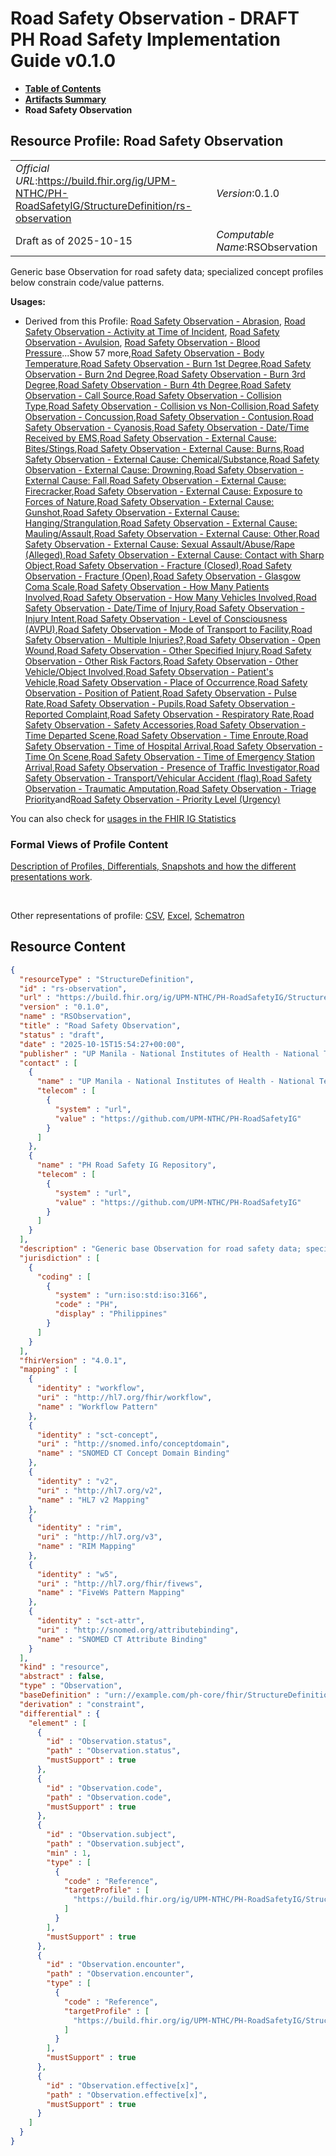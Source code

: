 # Road Safety Observation - DRAFT PH Road Safety Implementation Guide v0.1.0

* [**Table of Contents**](toc.md)
* [**Artifacts Summary**](artifacts.md)
* **Road Safety Observation**

## Resource Profile: Road Safety Observation 

| | |
| :--- | :--- |
| *Official URL*:https://build.fhir.org/ig/UPM-NTHC/PH-RoadSafetyIG/StructureDefinition/rs-observation | *Version*:0.1.0 |
| Draft as of 2025-10-15 | *Computable Name*:RSObservation |

 
Generic base Observation for road safety data; specialized concept profiles below constrain code/value patterns. 

**Usages:**

* Derived from this Profile: [Road Safety Observation - Abrasion](StructureDefinition-rs-observation-abrasion.md), [Road Safety Observation - Activity at Time of Incident](StructureDefinition-rs-observation-activity-at-incident.md), [Road Safety Observation - Avulsion](StructureDefinition-rs-observation-avulsion.md), [Road Safety Observation - Blood Pressure](StructureDefinition-rs-observation-blood-pressure.md)...Show 57 more,[Road Safety Observation - Body Temperature](StructureDefinition-rs-observation-body-temperature.md),[Road Safety Observation - Burn 1st Degree](StructureDefinition-rs-observation-burn-1st.md),[Road Safety Observation - Burn 2nd Degree](StructureDefinition-rs-observation-burn-2nd.md),[Road Safety Observation - Burn 3rd Degree](StructureDefinition-rs-observation-burn-3rd.md),[Road Safety Observation - Burn 4th Degree](StructureDefinition-rs-observation-burn-4th.md),[Road Safety Observation - Call Source](StructureDefinition-rs-observation-call-source.md),[Road Safety Observation - Collision Type](StructureDefinition-rs-observation-collision-type.md),[Road Safety Observation - Collision vs Non-Collision](StructureDefinition-rs-observation-collision-vs-noncollision.md),[Road Safety Observation - Concussion](StructureDefinition-rs-observation-concussion.md),[Road Safety Observation - Contusion](StructureDefinition-rs-observation-contusion.md),[Road Safety Observation - Cyanosis](StructureDefinition-rs-observation-cyanosis.md),[Road Safety Observation - Date/Time Received by EMS](StructureDefinition-rs-observation-date-received.md),[Road Safety Observation - External Cause: Bites/Stings](StructureDefinition-rs-observation-ec-bites-stings.md),[Road Safety Observation - External Cause: Burns](StructureDefinition-rs-observation-ec-burns.md),[Road Safety Observation - External Cause: Chemical/Substance](StructureDefinition-rs-observation-ec-chemical.md),[Road Safety Observation - External Cause: Drowning](StructureDefinition-rs-observation-ec-drowning.md),[Road Safety Observation - External Cause: Fall](StructureDefinition-rs-observation-ec-fall.md),[Road Safety Observation - External Cause: Firecracker](StructureDefinition-rs-observation-ec-firecracker.md),[Road Safety Observation - External Cause: Exposure to Forces of Nature](StructureDefinition-rs-observation-ec-forces-of-nature.md),[Road Safety Observation - External Cause: Gunshot](StructureDefinition-rs-observation-ec-gunshot.md),[Road Safety Observation - External Cause: Hanging/Strangulation](StructureDefinition-rs-observation-ec-hanging-strangulation.md),[Road Safety Observation - External Cause: Mauling/Assault](StructureDefinition-rs-observation-ec-mauling-assault.md),[Road Safety Observation - External Cause: Other](StructureDefinition-rs-observation-ec-other.md),[Road Safety Observation - External Cause: Sexual Assault/Abuse/Rape (Alleged)](StructureDefinition-rs-observation-ec-sexual-assault.md),[Road Safety Observation - External Cause: Contact with Sharp Object](StructureDefinition-rs-observation-ec-sharp-object.md),[Road Safety Observation - Fracture (Closed)](StructureDefinition-rs-observation-fracture-closed.md),[Road Safety Observation - Fracture (Open)](StructureDefinition-rs-observation-fracture-open.md),[Road Safety Observation - Glasgow Coma Scale](StructureDefinition-rs-observation-gcs.md),[Road Safety Observation - How Many Patients Involved](StructureDefinition-rs-observation-how-many-patients.md),[Road Safety Observation - How Many Vehicles Involved](StructureDefinition-rs-observation-how-many-vehicles.md),[Road Safety Observation - Date/Time of Injury](StructureDefinition-rs-observation-injury-datetime.md),[Road Safety Observation - Injury Intent](StructureDefinition-rs-observation-injury-intent.md),[Road Safety Observation - Level of Consciousness (AVPU)](StructureDefinition-rs-observation-level-of-consciousness.md),[Road Safety Observation - Mode of Transport to Facility](StructureDefinition-rs-observation-mode-of-transport.md),[Road Safety Observation - Multiple Injuries?](StructureDefinition-rs-observation-multiple-injuries.md),[Road Safety Observation - Open Wound](StructureDefinition-rs-observation-open-wound.md),[Road Safety Observation - Other Specified Injury](StructureDefinition-rs-observation-other-injury.md),[Road Safety Observation - Other Risk Factors](StructureDefinition-rs-observation-other-risk-factors.md),[Road Safety Observation - Other Vehicle/Object Involved](StructureDefinition-rs-observation-other-vehicle.md),[Road Safety Observation - Patient's Vehicle](StructureDefinition-rs-observation-patients-vehicle.md),[Road Safety Observation - Place of Occurrence](StructureDefinition-rs-observation-place-of-occurrence.md),[Road Safety Observation - Position of Patient](StructureDefinition-rs-observation-position-of-patient.md),[Road Safety Observation - Pulse Rate](StructureDefinition-rs-observation-pulse-rate.md),[Road Safety Observation - Pupils](StructureDefinition-rs-observation-pupils.md),[Road Safety Observation - Reported Complaint](StructureDefinition-rs-observation-reported-complaint.md),[Road Safety Observation - Respiratory Rate](StructureDefinition-rs-observation-respiratory-rate.md),[Road Safety Observation - Safety Accessories](StructureDefinition-rs-observation-safety-accessories.md),[Road Safety Observation - Time Departed Scene](StructureDefinition-rs-observation-time-departed.md),[Road Safety Observation - Time Enroute](StructureDefinition-rs-observation-time-enroute.md),[Road Safety Observation - Time of Hospital Arrival](StructureDefinition-rs-observation-time-hospital-arrival.md),[Road Safety Observation - Time On Scene](StructureDefinition-rs-observation-time-on-scene.md),[Road Safety Observation - Time of Emergency Station Arrival](StructureDefinition-rs-observation-time-station-arrival.md),[Road Safety Observation - Presence of Traffic Investigator](StructureDefinition-rs-observation-traffic-investigator.md),[Road Safety Observation - Transport/Vehicular Accident (flag)](StructureDefinition-rs-observation-transport-vehicular-flag.md),[Road Safety Observation - Traumatic Amputation](StructureDefinition-rs-observation-traumatic-amputation.md),[Road Safety Observation - Triage Priority](StructureDefinition-rs-observation-triage-priority.md)and[Road Safety Observation - Priority Level (Urgency)](StructureDefinition-rs-observation-urgency.md)

You can also check for [usages in the FHIR IG Statistics](https://packages2.fhir.org/xig/example.fhir.ph.roadsafety|current/StructureDefinition/rs-observation)

### Formal Views of Profile Content

 [Description of Profiles, Differentials, Snapshots and how the different presentations work](http://build.fhir.org/ig/FHIR/ig-guidance/readingIgs.html#structure-definitions). 

 

Other representations of profile: [CSV](StructureDefinition-rs-observation.csv), [Excel](StructureDefinition-rs-observation.xlsx), [Schematron](StructureDefinition-rs-observation.sch) 



## Resource Content

```json
{
  "resourceType" : "StructureDefinition",
  "id" : "rs-observation",
  "url" : "https://build.fhir.org/ig/UPM-NTHC/PH-RoadSafetyIG/StructureDefinition/rs-observation",
  "version" : "0.1.0",
  "name" : "RSObservation",
  "title" : "Road Safety Observation",
  "status" : "draft",
  "date" : "2025-10-15T15:54:27+00:00",
  "publisher" : "UP Manila - National Institutes of Health - National Telehealth Center",
  "contact" : [
    {
      "name" : "UP Manila - National Institutes of Health - National Telehealth Center",
      "telecom" : [
        {
          "system" : "url",
          "value" : "https://github.com/UPM-NTHC/PH-RoadSafetyIG"
        }
      ]
    },
    {
      "name" : "PH Road Safety IG Repository",
      "telecom" : [
        {
          "system" : "url",
          "value" : "https://github.com/UPM-NTHC/PH-RoadSafetyIG"
        }
      ]
    }
  ],
  "description" : "Generic base Observation for road safety data; specialized concept profiles below constrain code/value patterns.",
  "jurisdiction" : [
    {
      "coding" : [
        {
          "system" : "urn:iso:std:iso:3166",
          "code" : "PH",
          "display" : "Philippines"
        }
      ]
    }
  ],
  "fhirVersion" : "4.0.1",
  "mapping" : [
    {
      "identity" : "workflow",
      "uri" : "http://hl7.org/fhir/workflow",
      "name" : "Workflow Pattern"
    },
    {
      "identity" : "sct-concept",
      "uri" : "http://snomed.info/conceptdomain",
      "name" : "SNOMED CT Concept Domain Binding"
    },
    {
      "identity" : "v2",
      "uri" : "http://hl7.org/v2",
      "name" : "HL7 v2 Mapping"
    },
    {
      "identity" : "rim",
      "uri" : "http://hl7.org/v3",
      "name" : "RIM Mapping"
    },
    {
      "identity" : "w5",
      "uri" : "http://hl7.org/fhir/fivews",
      "name" : "FiveWs Pattern Mapping"
    },
    {
      "identity" : "sct-attr",
      "uri" : "http://snomed.org/attributebinding",
      "name" : "SNOMED CT Attribute Binding"
    }
  ],
  "kind" : "resource",
  "abstract" : false,
  "type" : "Observation",
  "baseDefinition" : "urn://example.com/ph-core/fhir/StructureDefinition/ph-core-observation",
  "derivation" : "constraint",
  "differential" : {
    "element" : [
      {
        "id" : "Observation.status",
        "path" : "Observation.status",
        "mustSupport" : true
      },
      {
        "id" : "Observation.code",
        "path" : "Observation.code",
        "mustSupport" : true
      },
      {
        "id" : "Observation.subject",
        "path" : "Observation.subject",
        "min" : 1,
        "type" : [
          {
            "code" : "Reference",
            "targetProfile" : [
              "https://build.fhir.org/ig/UPM-NTHC/PH-RoadSafetyIG/StructureDefinition/rs-patient"
            ]
          }
        ],
        "mustSupport" : true
      },
      {
        "id" : "Observation.encounter",
        "path" : "Observation.encounter",
        "type" : [
          {
            "code" : "Reference",
            "targetProfile" : [
              "https://build.fhir.org/ig/UPM-NTHC/PH-RoadSafetyIG/StructureDefinition/rs-encounter"
            ]
          }
        ],
        "mustSupport" : true
      },
      {
        "id" : "Observation.effective[x]",
        "path" : "Observation.effective[x]",
        "mustSupport" : true
      }
    ]
  }
}

```

